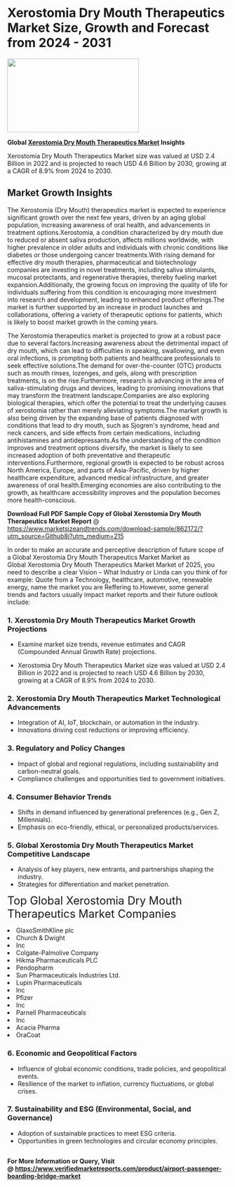 <H1>Xerostomia Dry Mouth Therapeutics Market Size, Growth and Forecast from 2024 - 2031</H1><img class="aligncenter size-medium wp-image-584254" src="https://thirdeyenews.in/wp-content/uploads/2024/09/Global-Market-Research-300x168.jpeg" alt="" width="300" height="168" /><p><strong>Global&nbsp;<a href="https://www.marketsizeandtrends.com/download-sample/862172/?utm_source=Github8j?utm_medium=215">Xerostomia Dry Mouth Therapeutics Market</a> Insights</strong></p><p>Xerostomia Dry Mouth Therapeutics Market size was valued at USD 2.4 Billion in 2022 and is projected to reach USD 4.6 Billion by 2030, growing at a CAGR of 8.9% from 2024 to 2030.</p><p><h2>Market Growth Insights</h2> <p>The Xerostomia (Dry Mouth) therapeutics market is expected to experience significant growth over the next few years, driven by an aging global population, increasing awareness of oral health, and advancements in treatment options.Xerostomia, a condition characterized by dry mouth due to reduced or absent saliva production, affects millions worldwide, with higher prevalence in older adults and individuals with chronic conditions like diabetes or those undergoing cancer treatments.With rising demand for effective dry mouth therapies, pharmaceutical and biotechnology companies are investing in novel treatments, including saliva stimulants, mucosal protectants, and regenerative therapies, thereby fueling market expansion.Additionally, the growing focus on improving the quality of life for individuals suffering from this condition is encouraging more investment into research and development, leading to enhanced product offerings.The market is further supported by an increase in product launches and collaborations, offering a variety of therapeutic options for patients, which is likely to boost market growth in the coming years.</p> <p>The Xerostomia therapeutics market is projected to grow at a robust pace due to several factors.Increasing awareness about the detrimental impact of dry mouth, which can lead to difficulties in speaking, swallowing, and even oral infections, is prompting both patients and healthcare professionals to seek effective solutions.The demand for over-the-counter (OTC) products such as mouth rinses, lozenges, and gels, along with prescription treatments, is on the rise.Furthermore, research is advancing in the area of saliva-stimulating drugs and devices, leading to promising innovations that may transform the treatment landscape.Companies are also exploring biological therapies, which offer the potential to treat the underlying causes of xerostomia rather than merely alleviating symptoms.The market growth is also being driven by the expanding base of patients diagnosed with conditions that lead to dry mouth, such as Sjogren's syndrome, head and neck cancers, and side effects from certain medications, including antihistamines and antidepressants.As the understanding of the condition improves and treatment options diversify, the market is likely to see increased adoption of both preventative and therapeutic interventions.Furthermore, regional growth is expected to be robust across North America, Europe, and parts of Asia-Pacific, driven by higher healthcare expenditure, advanced medical infrastructure, and greater awareness of oral health.Emerging economies are also contributing to the growth, as healthcare accessibility improves and the population becomes more health-conscious.<p><span class=""><strong>Download Full PDF Sample Copy of Global Xerostomia Dry Mouth Therapeutics Market Report</strong> @ <a href="https://www.marketsizeandtrends.com/download-sample/862172/?utm_source=Github8j?utm_medium=215" target="_blank">https://www.marketsizeandtrends.com/download-sample/862172/?utm_source=Github8j?utm_medium=215</a></span></p><p>In order to make an accurate and perceptive description of future scope of a Global&nbsp;Xerostomia Dry Mouth Therapeutics Market Market as Global&nbsp;Xerostomia Dry Mouth Therapeutics Market Market of 2025, you need to describe a clear Vision &ndash; What Industry or Linda can you think of for example: Quote from a Technology, healthcare, automotive, renewable energy, name the market you are Reffering to.However, some general trends and factors usually impact market reports and their future outlook include:</p><h3>1.&nbsp;<strong>Xerostomia Dry Mouth Therapeutics Market Growth Projections</strong></h3><ul><li>Examine market size trends, revenue estimates and CAGR (Compounded Annual Growth Rate) projections.</li><li><p>Xerostomia Dry Mouth Therapeutics Market size was valued at USD 2.4 Billion in 2022 and is projected to reach USD 4.6 Billion by 2030, growing at a CAGR of 8.9% from 2024 to 2030.</p></li></ul><h3>2.&nbsp;<strong>Xerostomia Dry Mouth Therapeutics Market Technological Advancements</strong></h3><ul><li>Integration of AI, IoT, blockchain, or automation in the industry.</li><li>Innovations driving cost reductions or improving efficiency.</li></ul><h3>3.&nbsp;<strong>Regulatory and Policy Changes</strong></h3><ul><li>Impact of global and regional regulations, including sustainability and carbon-neutral goals.</li><li>Compliance challenges and opportunities tied to government initiatives.</li></ul><h3>4.&nbsp;<strong>Consumer Behavior Trends</strong></h3><ul><li>Shifts in demand influenced by generational preferences (e.g., Gen Z, Millennials).</li><li>Emphasis on eco-friendly, ethical, or personalized products/services.</li></ul><h3>5.&nbsp;<strong>Global Xerostomia Dry Mouth Therapeutics Market Competitive Landscape</strong></h3><ul><li>Analysis of key players, new entrants, and partnerships shaping the industry.</li><li>Strategies for differentiation and market penetration.</li></ul><p data-pm-slice="1 1 []"><span style="color: inherit; font-family: inherit; font-size: 25px;">Top Global Xerostomia Dry Mouth Therapeutics Market Companies</span></p><div class="" data-test-id=""><p><li>GlaxoSmithKline plc</li><li> Church & Dwight</li><li> Inc</li><li> Colgate-Palmolive Company</li><li> Hikma Pharmaceuticals PLC</li><li> Pendopharm</li><li> Sun Pharmaceuticals Industries Ltd.</li><li> Lupin Pharmaceuticals</li><li> Inc</li><li> Pfizer</li><li> Inc</li><li> Parnell Pharmaceuticals</li><li> Inc</li><li> Acacia Pharma</li><li> OraCoat</li></p></div><h3>6.&nbsp;<strong>Economic and Geopolitical Factors</strong></h3><ul><li>Influence of global economic conditions, trade policies, and geopolitical events.</li><li>Resilience of the market to inflation, currency fluctuations, or global crises.</li></ul><h3>7.&nbsp;<strong>Sustainability and ESG (Environmental, Social, and Governance)</strong></h3><ul><li>Adoption of sustainable practices to meet ESG criteria.</li><li>Opportunities in green technologies and circular economy principles.</li></ul><h2><strong style="font-size: 14px;">For More Information or Query, Visit @&nbsp;</strong><a style="background-color: #ffffff; font-size: 14px;" href="https://www.marketsizeandtrends.com/report/xerostomia-dry-mouth-therapeutics-market/" target="_blank">https://www.verifiedmarketreports.com/product/airport-passenger-boarding-bridge-market</a></h2>